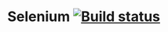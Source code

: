 # Selenium [![Build status](https://ci.appveyor.com/api/projects/status/m49j3vt7fla6aqge/branch/main?svg=true)](https://ci.appveyor.com/project/Oksana017/selenium/branch/main)
